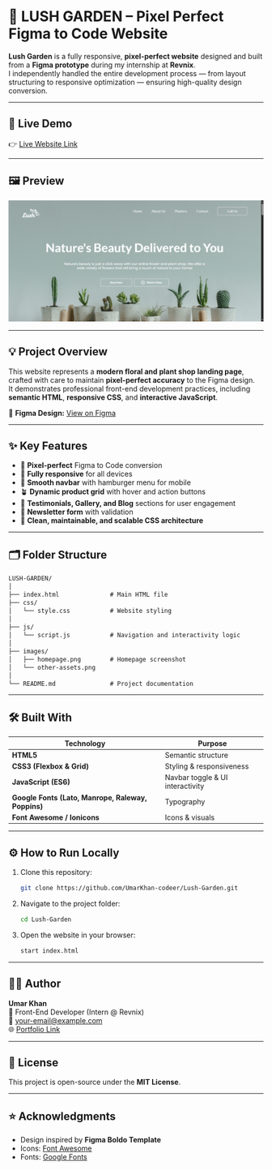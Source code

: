 # 🌿 LUSH GARDEN – Pixel Perfect Figma to Code Website

**Lush Garden** is a fully responsive, **pixel-perfect website** designed and built from a **Figma prototype** during my internship at **Revnix**.  
I independently handled the entire development process — from layout structuring to responsive optimization — ensuring high-quality design conversion.

---

## 🚀 Live Demo  
👉 [Live Website Link](https://lush-garden-two.vercel.app/)  

---

## 🖼️ Preview  
![Homepage Preview](./images/homepage.PNG)

---

## 💡 Project Overview  

This website represents a **modern floral and plant shop landing page**, crafted with care to maintain **pixel-perfect accuracy** to the Figma design.  
It demonstrates professional front-end development practices, including **semantic HTML**, **responsive CSS**, and **interactive JavaScript**.

🎨 **Figma Design:** [View on Figma](https://www.figma.com/design/FpZVNaCVhGIDqahMjMmYaS/homepage--Community-?node-id=0-405&t=FaYSTHOjP2onqPPG-0)

---

## ✨ Key Features  

- 🌸 **Pixel-perfect** Figma to Code conversion  
- 📱 **Fully responsive** for all devices  
- 🧭 **Smooth navbar** with hamburger menu for mobile  
- 🪴 **Dynamic product grid** with hover and action buttons  
- 💬 **Testimonials, Gallery, and Blog** sections for user engagement  
- 📨 **Newsletter form** with validation  
- 💚 **Clean, maintainable, and scalable CSS architecture**

---

## 🗂️ Folder Structure  
 
```
LUSH-GARDEN/
│
├── index.html              # Main HTML file
├── css/
│   └── style.css           # Website styling
│
├── js/
│   └── script.js           # Navigation and interactivity logic
│
├── images/
│   ├── homepage.png        # Homepage screenshot
│   └── other-assets.png
│
└── README.md               # Project documentation
```

---

## 🛠️ Built With  

| Technology | Purpose |
|-------------|----------|
| **HTML5** | Semantic structure |
| **CSS3 (Flexbox & Grid)** | Styling & responsiveness |
| **JavaScript (ES6)** | Navbar toggle & UI interactivity |
| **Google Fonts (Lato, Manrope, Raleway, Poppins)** | Typography |
| **Font Awesome / Ionicons** | Icons & visuals |

---

## ⚙️ How to Run Locally  

1. Clone this repository:  
   ```bash
   git clone https://github.com/UmarKhan-codeer/Lush-Garden.git
   ```

2. Navigate to the project folder:  
   ```bash
   cd Lush-Garden
   ```

3. Open the website in your browser:  
   ```bash
   start index.html
   ```

---

## 👨‍💻 Author  

**Umar Khan**  
💼 Front-End Developer (Intern @ Revnix)  
📧 [your-email@example.com](mailto:your-email@example.com)  
🌐 [Portfolio Link](https://portfolio-umer-pro.vercel.app/)

---

## 📄 License  
This project is open-source under the **MIT License**.

---

## ⭐ Acknowledgments  

- Design inspired by **Figma Boldo Template**  
- Icons: [Font Awesome](https://fontawesome.com/)  
- Fonts: [Google Fonts](https://fonts.google.com/)  
